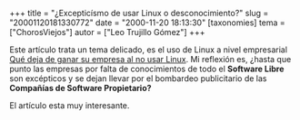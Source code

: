 +++
title = "¿Excepticísmo de usar Linux o desconocimiento?"
slug = "20001120181330772"
date = "2000-11-20 18:13:30"
[taxonomies]
tema = ["ChorosViejos"]
autor = ["Leo Trujillo Gómez"]
+++

Este artículo trata un tema delicado, es el uso de Linux a nivel
empresarial [Qué deja de ganar su empresa al no usar
Linux](http://www.linuxdocumentacion.com/cgi-bin/cgiGetTitleArticle?LANG=es&ObjectID=1026&Region=31719423).
Mi reflexión es, ¿hasta que punto las empresas por falta de
conocimientos de todo el **Software Libre** son excépticos y se dejan
llevar por el bombardeo publicitario de las **Compañías de Software
Propietario?**

El artículo esta muy interesante.

